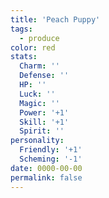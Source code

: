 ```yaml
---
title: 'Peach Puppy'
tags:
  - produce
color: red
stats:
  Charm: ''
  Defense: ''
  HP: ''
  Luck: ''
  Magic: ''
  Power: '+1'
  Skill: '+1'
  Spirit: ''
personality:
  Friendly: '+1'
  Scheming: '-1'
date: 0000-00-00
permalink: false
---
```

